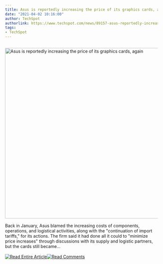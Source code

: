 ```yaml
---
title: Asus is reportedly increasing the price of its graphics cards, again
date: "2021-04-02 10:16:00"
author: TechSpot
authorlink: https://www.techspot.com/news/89157-asus-reportedly-increasing-price-graphics-cards-again.html
tags:
- TechSpot
---
```

<a href="https://www.techspot.com/news/89157-asus-reportedly-increasing-price-graphics-cards-again.html" target="_blank"><img src="https://static.techspot.com/images2/news/ts3_thumbs/2021/04/2021-04-02-ts3_thumbs-358.jpg" width="800" height="560" style="padding: 15px 0" title="Asus is reportedly increasing the price of its graphics cards, again" /></a><br />Back in January, Asus blamed the increasing costs of components, operations, and logistical activities, along with the "continuation of import tariffs," for its actions. The firm said it had done all it could to "minimize price increases" through discussions with its supply and logistic partners, but the cards still became...<br /><br /><a href="https://www.techspot.com/news/89157-asus-reportedly-increasing-price-graphics-cards-again.html"><img src="https://static.techspot.com/images/rss/rss_buttons_01.png" border="0" alt="Read Entire Article" /></a><a href="https://www.techspot.com/news/89157-asus-reportedly-increasing-price-graphics-cards-again.html#comments"><img src="https://static.techspot.com/images/rss/rss_buttons_02.png" border="0" alt="Read Comments" /></a><br /><br />
